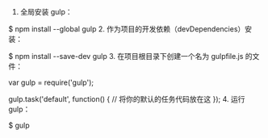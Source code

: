 1. 全局安装 gulp：

$ npm install --global gulp
2. 作为项目的开发依赖（devDependencies）安装：

$ npm install --save-dev gulp
3. 在项目根目录下创建一个名为 gulpfile.js 的文件：

var gulp = require('gulp');

gulp.task('default', function() {
  // 将你的默认的任务代码放在这
  });
  4. 运行 gulp：

  $ gulp
